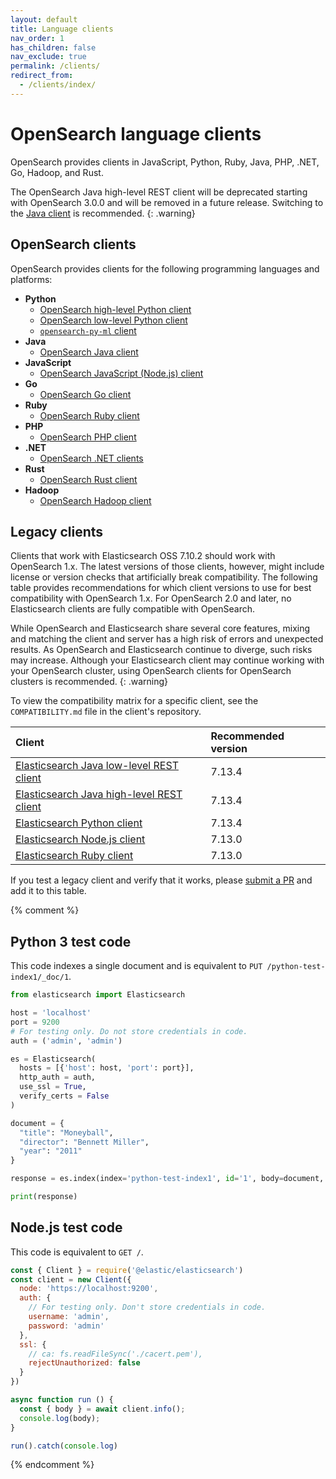 ```yaml
---
layout: default
title: Language clients
nav_order: 1
has_children: false
nav_exclude: true
permalink: /clients/
redirect_from:
  - /clients/index/
---
```


# OpenSearch language clients

OpenSearch provides clients in JavaScript, Python, Ruby, Java, PHP, .NET, Go, Hadoop, and Rust.

The OpenSearch Java high-level REST client will be deprecated starting with OpenSearch 3.0.0 and will be removed in a future release. Switching to the [Java client]({{site.url}}{{site.baseurl}}/clients/java/) is recommended.
{: .warning}

## OpenSearch clients

OpenSearch provides clients for the following programming languages and platforms: 

* **Python**
  * [OpenSearch high-level Python client]({{site.url}}{{site.baseurl}}/clients/python-high-level/)
  * [OpenSearch low-level Python client]({{site.url}}{{site.baseurl}}/clients/python-low-level/)
  * [`opensearch-py-ml` client]({{site.url}}{{site.baseurl}}/clients/opensearch-py-ml/)
* **Java**
  * [OpenSearch Java client]({{site.url}}{{site.baseurl}}/clients/java/)
* **JavaScript**
  * [OpenSearch JavaScript (Node.js) client]({{site.url}}{{site.baseurl}}/clients/javascript/index)
* **Go**
  * [OpenSearch Go client]({{site.url}}{{site.baseurl}}/clients/go/)
* **Ruby**
  * [OpenSearch Ruby client]({{site.url}}{{site.baseurl}}/clients/ruby/)
* **PHP**
  * [OpenSearch PHP client]({{site.url}}{{site.baseurl}}/clients/php/)
* **.NET**
  * [OpenSearch .NET clients]({{site.url}}{{site.baseurl}}/clients/dot-net/)
* **Rust**
  * [OpenSearch Rust client]({{site.url}}{{site.baseurl}}/clients/rust/)
* **Hadoop**
  * [OpenSearch Hadoop client](https://github.com/opensearch-project/opensearch-hadoop) 


## Legacy clients

Clients that work with Elasticsearch OSS 7.10.2 should work with OpenSearch 1.x. The latest versions of those clients, however, might include license or version checks that artificially break compatibility. The following table provides recommendations for which client versions to use for best compatibility with OpenSearch 1.x. For OpenSearch 2.0 and later, no Elasticsearch clients are fully compatible with OpenSearch.

While OpenSearch and Elasticsearch share several core features, mixing and matching the client and server has a high risk of errors and unexpected results. As OpenSearch and Elasticsearch continue to diverge, such risks may increase. Although your Elasticsearch client may continue working with your OpenSearch cluster, using OpenSearch clients for OpenSearch clusters is recommended.
{: .warning}

To view the compatibility matrix for a specific client, see the `COMPATIBILITY.md` file in the client's repository.

Client | Recommended version
:--- | :---
[Elasticsearch Java low-level REST client](https://central.sonatype.com/artifact/org.elasticsearch.client/elasticsearch-rest-client/7.13.4) | 7.13.4
[Elasticsearch Java high-level REST client](https://central.sonatype.com/artifact/org.elasticsearch.client/elasticsearch-rest-high-level-client/7.13.4) | 7.13.4
[Elasticsearch Python client](https://pypi.org/project/elasticsearch/7.13.4/) | 7.13.4
[Elasticsearch Node.js client](https://www.npmjs.com/package/@elastic/elasticsearch/v/7.13.0) | 7.13.0
[Elasticsearch Ruby client](https://rubygems.org/gems/elasticsearch/versions/7.13.0) | 7.13.0

If you test a legacy client and verify that it works, please [submit a PR](https://github.com/opensearch-project/documentation-website/pulls) and add it to this table.


{% comment %}
## Python 3 test code

This code indexes a single document and is equivalent to `PUT /python-test-index1/_doc/1`.

```python
from elasticsearch import Elasticsearch

host = 'localhost'
port = 9200
# For testing only. Do not store credentials in code.
auth = ('admin', 'admin')

es = Elasticsearch(
  hosts = [{'host': host, 'port': port}],
  http_auth = auth,
  use_ssl = True,
  verify_certs = False
)

document = {
  "title": "Moneyball",
  "director": "Bennett Miller",
  "year": "2011"
}

response = es.index(index='python-test-index1', id='1', body=document, refresh=True)

print(response)
```


## Node.js test code

This code is equivalent to `GET /`.

```js
const { Client } = require('@elastic/elasticsearch')
const client = new Client({
  node: 'https://localhost:9200',
  auth: {
    // For testing only. Don't store credentials in code.
    username: 'admin',
    password: 'admin'
  },
  ssl: {
    // ca: fs.readFileSync('./cacert.pem'),
    rejectUnauthorized: false
  }
})

async function run () {
  const { body } = await client.info();
  console.log(body);
}

run().catch(console.log)
```
{% endcomment %}
